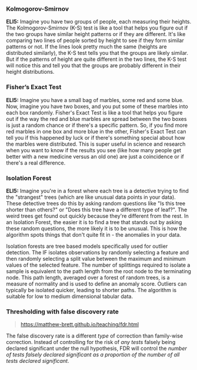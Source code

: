 ### Kolmogorov-Smirnov

**ELI5:** Imagine you have two groups of people, each measuring their heights. The Kolmogorov-Smirnov (K-S) test is like a tool that helps you figure out  if the two groups have similar height patterns or if they are different. It's like comparing two lines of people sorted by height to see if they form similar patterns or not. If the lines look pretty much the same  (heights are distributed similarly), the K-S test tells you that the  groups are likely similar. But if the patterns of height are quite  different in the two lines, the K-S test will notice this and tell you  that the groups are probably different in their height distributions.

### Fisher’s Exact Test

**ELI5:** Imagine you have a small bag of marbles, some red and some blue. Now, imagine you have two boxes, and you put some of these marbles into each box randomly. Fisher's Exact Test is like a tool that helps you figure out if the way the red and blue marbles are spread between the two boxes is just a random chance or if there's a specific pattern. So, if you find more red marbles in one box and more blue in the other, Fisher's Exact Test can tell you if this happened by luck or if there's something special about how the marbles were distributed. This is super useful in science and research when you want to know if the results you see (like how many people get better with a new medicine versus an old one) are just a coincidence or if there's a real difference.

### Isolation Forest

**ELI5:** Imagine you're in a forest where each tree is a detective trying to find the "strangest" trees (which are like unusual data points in your  data). These detective trees do this by asking random questions like "Is this tree shorter than others?" or "Does this tree have a different  type of leaf?". The weird trees get found out quickly because they're  different from the rest. In an Isolation Forest, the easier it is to  find a tree that stands out by asking these random questions, the more  likely it is to be unusual. This is how the algorithm spots things that  don't quite fit in - the anomalies in your data.

Isolation forests are tree based models specifically used for outlier detection. The IF isolates observations by randomly selecting a feature and then  randomly selecting a split value between the maximum and minimum values  of the selected feature. The number of splittings required to isolate a  sample is equivalent to the path length from the root node to the  terminating node. This path length, averaged over a forest of random trees, is a measure of normality and is used to define an anomaly score. Outliers can typically be isolated quicker, leading to shorter  paths. The algorithm is suitable for low to medium dimensional tabular  data.

### Thresholding with false discovery rate

> https://matthew-brett.github.io/teaching/fdr.html

The false discovery rate is a different *type* of correction than family-wise correction. Instead of controlling for the risk of *any tests* falsely being declared significant under the null hypothesis, FDR will control the *number of tests falsely declared significant as a proportion of the number of all tests declared significant*.
